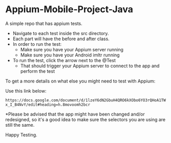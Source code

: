 # Appium-Mobile-Project-Java

A simple repo that has appium tests.

- Navigate to each test inside the src directory.
- Each part will have the before and after class.
- In order to run the test:
    - Make sure you have your Appium server running
    - Make sure you have your Android imltr running
 - To run the test, click the arrow next to the @Test
    - That should trigger your Appium server to connect
     to the app and perform the test
     
 To get a more details on what else you might need to test with Appium:
 
 Use this link below:
 
 `https://docs.google.com/document/d/1lzeY6dN2GbuH4QRO6kXObo6YO3rQHoA1TWx_I_B4NvY/edit#heading=h.8movoomh2bcr`

*Please be advised that the app might have been changed and/or redesigned,
so it's a good idea to make sure the selectors you are using are still the same.

Happy Testing.